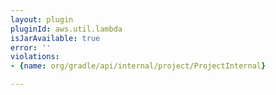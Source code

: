 ```yaml
---
layout: plugin
pluginId: aws.util.lambda
isJarAvailable: true
error: ''
violations:
- {name: org/gradle/api/internal/project/ProjectInternal}

---
```

